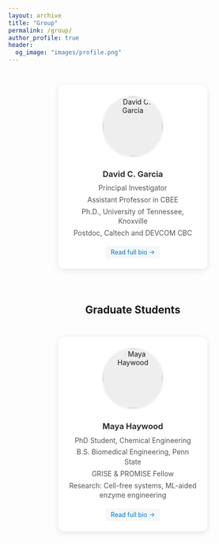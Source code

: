 ```yaml
---
layout: archive
title: "Group"
permalink: /group/
author_profile: true
header:
  og_image: "images/profile.png"
---
```


<style>
.group-members {
  display: flex;
  flex-wrap: wrap;
  gap: 2em;
  justify-content: center;
  margin-top: 3em;
}
.member {
  background: #fff;
  border-radius: 12px;
  box-shadow: 0 3px 12px rgba(0,0,0,0.1);
  padding: 1.5em;
  max-width: 260px;
  text-align: center;
  margin-bottom: 2em;
  transition: transform 0.2s, box-shadow 0.2s;
}
.member:hover {
  transform: translateY(-5px);
  box-shadow: 0 5px 15px rgba(0,0,0,0.15);
}
.group-img {
  width: 120px;
  height: 120px;
  object-fit: cover;
  border-radius: 50%;
  margin-bottom: 1.2em;
  background: #eee;
  display: block;
  margin-left: auto;
  margin-right: auto;
  border: 3px solid #f5f5f5;
}
.member h3 {
  color: #333;
  margin-bottom: 0.5em;
}
.member p {
  color: #555;
  margin: 0.3em 0;
  line-height: 1.4;
}
.bio-link {
  display: inline-block;
  margin-top: 1em;
  padding: 0.4em 0.8em;
  background-color: #f5f7f9;
  color: #007acc;
  border-radius: 4px;
  text-decoration: none;
  font-size: 0.9em;
  transition: background-color 0.2s;
}
.bio-link:hover {
  background-color: #e5f0fa;
  text-decoration: none;
}
</style>


<section id="group" class="group-section">
  <div class="container">
    <div class="group-members">
      <div class="member">
        <img src="/images/lab_portraits/David-portrait.png" alt="David C. Garcia" class="group-img" />
        <h3>David C. Garcia</h3>
        <p>Principal Investigator</p>
        <p>Assistant Professor in CBEE</p>
        <p>Ph.D., University of Tennessee, Knoxville</p>
        <p>Postdoc, Caltech and DEVCOM CBC</p>
        <a href="/group/david-garcia/" class="bio-link">Read full bio →</a>
      </div>
    </div>
  </div>
</section>

<section id="graduate-students" class="group-section">
  <div class="container">
    <h2 style="text-align:center; margin-top:2em;">Graduate Students</h2>
    <div class="group-members">
      <div class="member">
        <img src="/images/lab_portraits/MHaywood_portrait.jpg" alt="Maya Haywood" class="group-img" />
        <h3>Maya Haywood</h3>
        <p>PhD Student, Chemical Engineering</p>
        <p>B.S. Biomedical Engineering, Penn State</p>
        <p>GRISE & PROMISE Fellow</p>
        <p>Research: Cell-free systems, ML-aided enzyme engineering</p>
        <a href="/group/maya-haywood/" class="bio-link">Read full bio →</a>
      </div>
    </div>
  </div>
</section>

